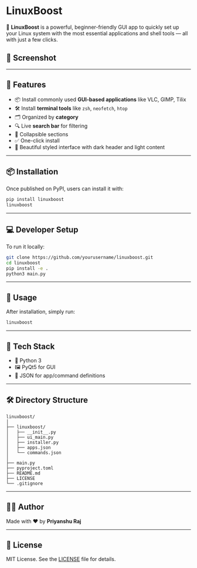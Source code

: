 # LinuxBoost

🚀 **LinuxBoost** is a powerful, beginner-friendly GUI app to quickly set up your Linux system with the most essential applications and shell tools — all with just a few clicks.

## 📸 Screenshot



---

## 🔧 Features

- 📦 Install commonly used **GUI-based applications** like VLC, GIMP, Tilix  
- 🛠️ Install **terminal tools** like `zsh`, `neofetch`, `htop`  
- 🗂️ Organized by **category**  
- 🔍 Live **search bar** for filtering  
- 🔽 Collapsible sections  
- ✅ One-click install  
- 🌙 Beautiful styled interface with dark header and light content  

---

## 📦 Installation

Once published on PyPI, users can install it with:

```bash
pip install linuxboost
linuxboost
```

---

## 💻 Developer Setup

To run it locally:

```bash
git clone https://github.com/yourusername/linuxboost.git
cd linuxboost
pip install -e .
python3 main.py
```

---

## 🚀 Usage

After installation, simply run:

```bash
linuxboost
```

---

## 🧩 Tech Stack

- 🐍 Python 3  
- 🖼️ PyQt5 for GUI  
- 📁 JSON for app/command definitions  

---

## 🛠️ Directory Structure

```
linuxboost/
│
├── linuxboost/
│   ├── __init__.py
│   ├── ui_main.py
│   ├── installer.py
│   ├── apps.json
│   └── commands.json
│
├── main.py
├── pyproject.toml
├── README.md
├── LICENSE
└── .gitignore
```

---

## 👨‍💻 Author

Made with ❤️ by **Priyanshu Raj**

---

## 📜 License

MIT License. See the [LICENSE](LICENSE) file for details.
